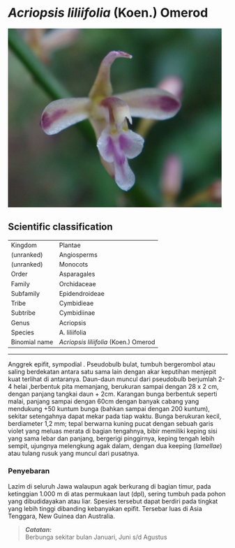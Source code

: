 # *Acriopsis liliifolia* (Koen.) Omerod

![Image](../assets/images/flora-01.jpg)

## Scientific classification

|               |                                       |
| ------------- | ------------------------------------- |
| Kingdom       | Plantae                               |
| (unranked)    | Angiosperms                           |
| (unranked)    | Monocots                              |
| Order         | Asparagales                           |
| Family        | Orchidaceae                           |
| Subfamily     | Epidendroideae                        |
| Tribe         | Cymbidieae                            |
| Subtribe      | Cymbidiinae                           |
| Genus         | Acriopsis                             |
| Species       | A. liliifolia                         |
| Binomial name | *Acriopsis liliifolia* (Koen.) Omerod |


---

Anggrek epifit, sympodial . Pseudobulb bulat, tumbuh bergerombol atau saling berdekatan antara satu sama lain dengan akar keputihan menjepit kuat terlihat di antaranya. Daun-daun muncul dari pseudobulb berjumlah 2-4 helai ,berbentuk pita memanjang, berukuran sampai dengan 28 x 2 cm, dengan panjang tangkai daun + 2cm. Karangan bunga berbentuk seperti malai, panjang sampai dengan 60cm dengan banyak cabang yang mendukung +50 kuntum bunga (bahkan sampai dengan 200 kuntum), sekitar setengahnya dapat mekar pada tiap waktu. Bunga berukuran kecil, berdiameter 1,2 mm; tepal berwarna kuning pucat dengan sebuah garis violet yang meluas merata di bagian tengahnya, bibir memiliki keping sisi yang sama lebar dan panjang, bergerigi pinggirnya,  keping tengah lebih sempit, ujungnya melengkung agak dalam, dengan dua keeping (*lamellae*)  atau tulang rusuk yang muncul dari pusatnya.


### Penyebaran
Lazim di seluruh Jawa walaupun agak berkurang di bagian timur, pada ketinggian 1.000 m di atas permukaan laut (dpl), sering tumbuh pada pohon yang dibudidayakan atau liar. Spesies tersebut dapat berdiri pada tingkat yang lebih tinggi dibanding kebanyakan epifit. Tersebar luas di Asia Tenggara, New Guinea dan Australia.


> ***Catatan:***  
> Berbunga sekitar bulan Januari, Juni s/d Agustus
